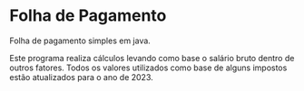 # Folha de Pagamento
 Folha de pagamento simples em java.

Este programa realiza cálculos levando como base o salário bruto dentro de outros fatores. Todos os valores utilizados como base de alguns impostos estão atualizados para o ano de 2023.